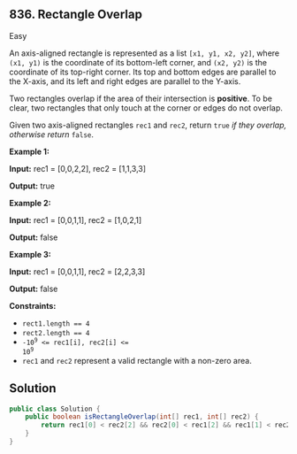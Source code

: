 ## 836\. Rectangle Overlap

Easy

An axis-aligned rectangle is represented as a list `[x1, y1, x2, y2]`, where `(x1, y1)` is the coordinate of its bottom-left corner, and `(x2, y2)` is the coordinate of its top-right corner. Its top and bottom edges are parallel to the X-axis, and its left and right edges are parallel to the Y-axis.

Two rectangles overlap if the area of their intersection is **positive**. To be clear, two rectangles that only touch at the corner or edges do not overlap.

Given two axis-aligned rectangles `rec1` and `rec2`, return `true` _if they overlap, otherwise return_ `false`.

**Example 1:**

**Input:** rec1 = [0,0,2,2], rec2 = [1,1,3,3]

**Output:** true

**Example 2:**

**Input:** rec1 = [0,0,1,1], rec2 = [1,0,2,1]

**Output:** false

**Example 3:**

**Input:** rec1 = [0,0,1,1], rec2 = [2,2,3,3]

**Output:** false

**Constraints:**

*   `rect1.length == 4`
*   `rect2.length == 4`
*   <code>-10<sup>9</sup> <= rec1[i], rec2[i] <= 10<sup>9</sup></code>
*   `rec1` and `rec2` represent a valid rectangle with a non-zero area.

## Solution

```java
public class Solution {
    public boolean isRectangleOverlap(int[] rec1, int[] rec2) {
        return rec1[0] < rec2[2] && rec2[0] < rec1[2] && rec1[1] < rec2[3] && rec2[1] < rec1[3];
    }
}
```